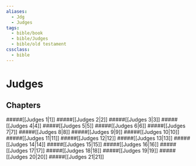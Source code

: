 ```yaml
---
aliases:
  - Jdg
  - Judges
tags:
  - bible/book
  - bible/Judges
  - bible/old testament
cssclass:
  - bible
---
```


# Judges

## Chapters

#####[[Judges 1|1]]
#####[[Judges 2|2]]
#####[[Judges 3|3]]
#####[[Judges 4|4]]
#####[[Judges 5|5]]
#####[[Judges 6|6]]
#####[[Judges 7|7]]
#####[[Judges 8|8]]
#####[[Judges 9|9]]
#####[[Judges 10|10]]
#####[[Judges 11|11]]
#####[[Judges 12|12]]
#####[[Judges 13|13]]
#####[[Judges 14|14]]
#####[[Judges 15|15]]
#####[[Judges 16|16]]
#####[[Judges 17|17]]
#####[[Judges 18|18]]
#####[[Judges 19|19]]
#####[[Judges 20|20]]
#####[[Judges 21|21]]

